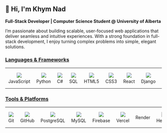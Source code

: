 ## 👋 Hi, I'm Khym Nad

**Full-Stack Developer | Computer Science Student @ University of Alberta**

I’m passionate about building scalable, user-focused web applications that deliver seamless and intuitive experiences. With a strong foundation in full-stack development, I enjoy turning complex problems into simple, elegant solutions.

### <u><strong>Languages & Frameworks</strong></u>

<table>
  <tr>
    <td align="center" style="padding: 6px 10px;">
      <img src="https://cdn.jsdelivr.net/gh/devicons/devicon/icons/javascript/javascript-original.svg" width="20"/><br>JavaScript
    </td>
    <td align="center" style="padding: 6px 10px;">
      <img src="https://cdn.jsdelivr.net/gh/devicons/devicon/icons/python/python-original.svg" width="20"/><br>Python
    </td>
    <td align="center" style="padding: 6px 10px;">
      <img src="https://cdn.jsdelivr.net/gh/devicons/devicon/icons/csharp/csharp-original.svg" width="20"/><br>C#
    </td>
    <td align="center" style="padding: 6px 10px;">
      <img src="https://cdn.jsdelivr.net/gh/devicons/devicon/icons/postgresql/postgresql-original.svg" width="20"/><br>SQL
    </td>
    <td align="center" style="padding: 6px 10px;">
      <img src="https://cdn.jsdelivr.net/gh/devicons/devicon/icons/html5/html5-original.svg" width="20"/><br>HTML5
    </td>
    <td align="center" style="padding: 6px 10px;">
      <img src="https://cdn.jsdelivr.net/gh/devicons/devicon/icons/css3/css3-original.svg" width="20"/><br>CSS3
    </td>
    <td align="center" style="padding: 6px 10px;">
      <img src="https://cdn.jsdelivr.net/gh/devicons/devicon/icons/react/react-original.svg" width="20"/><br>React
    </td>
    <td align="center" style="padding: 6px 10px;">
      <img src="https://cdn.jsdelivr.net/gh/devicons/devicon/icons/django/django-plain.svg" width="20"/><br>Django
    </td>
    <td align="center" style="padding: 6px 10px;">
      <img src="https://cdn.jsdelivr.net/gh/devicons/devicon/icons/dotnetcore/dotnetcore-original.svg" width="20"/><br>ASP.NET Core
    </td>
    <td align="center" style="padding: 6px 10px;">
      <img src="https://cdn.jsdelivr.net/gh/devicons/devicon/icons/dotnetcore/dotnetcore-original.svg" width="20"/><br>.NET Core
    </td>
    <td align="center" style="padding: 6px 10px;">
      <img src="https://raw.githubusercontent.com/devicons/devicon/master/icons/dotnetcore/dotnetcore-original.svg" width="20"/><br>Blazor
    </td>
  </tr>
</table>

### <u><strong>Tools & Platforms</strong></u>

<table>
  <tr>
    <td align="center" style="padding: 6px 10px;">
      <img src="https://cdn.jsdelivr.net/gh/devicons/devicon/icons/git/git-original.svg" width="20"/><br>Git
    </td>
    <td align="center" style="padding: 6px 10px;">
      <img src="https://github.githubassets.com/images/modules/logos_page/GitHub-Mark.png" width="20"/><br>GitHub
    </td>
    <td align="center" style="padding: 6px 10px;">
      <img src="https://cdn.jsdelivr.net/gh/devicons/devicon/icons/postgresql/postgresql-original.svg" width="20"/><br>PostgreSQL
    </td>
    <td align="center" style="padding: 6px 10px;">
      <img src="https://cdn.jsdelivr.net/gh/devicons/devicon/icons/mysql/mysql-original.svg" width="20"/><br>MySQL
    </td>
    <td align="center" style="padding: 6px 10px;">
      <img src="https://www.vectorlogo.zone/logos/firebase/firebase-icon.svg" width="20"/><br>Firebase
    </td>
    <td align="center" style="padding: 6px 10px;">
      <img src="https://www.vectorlogo.zone/logos/vercel/vercel-icon.svg" width="20"/><br>Vercel
    </td>
    <td align="center" style="padding: 6px 10px;">
      Render
    </td>
    <td align="center" style="padding: 6px 10px;">
      <img src="https://www.vectorlogo.zone/logos/heroku/heroku-icon.svg" width="20"/><br>Heroku
    </td>
    <td align="center" style="padding: 6px 10px;">
      <img src="https://cdn.jsdelivr.net/gh/devicons/devicon/icons/visualstudio/visualstudio-plain.svg" width="20"/><br>Visual Studio
    </td>
    <td align="center" style="padding: 6px 10px;">
      <img src="https://cdn.jsdelivr.net/gh/devicons/devicon/icons/vscode/vscode-original.svg" width="20"/><br>VS Code
    </td>
  </tr>
</table>
